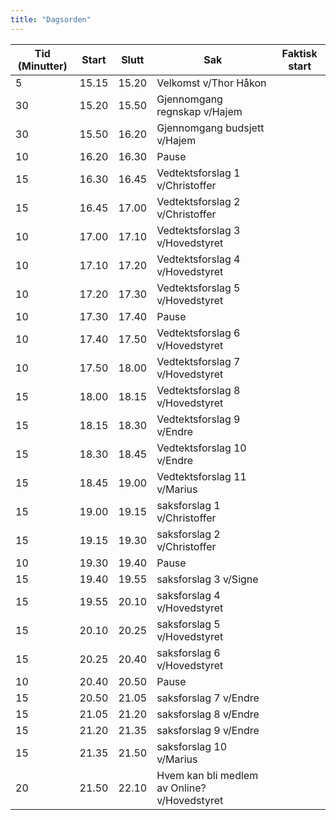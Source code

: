 ```yaml
---
title: "Dagsorden"
---
```


|  Tid (Minutter) | Start   | Slutt   | Sak   | Faktisk start   |
|---|---|---|---|---|
| 5 | 15.15  |  15.20  | Velkomst v/Thor Håkon |   |
| 30  | 15.20  | 15.50  | Gjennomgang regnskap v/Hajem  |   |
| 30  | 15.50  | 16.20  | Gjennomgang budsjett  v/Hajem |   |
| 10  | 16.20  | 16.30  | Pause  |   |
| 15  | 16.30  | 16.45  | Vedtektsforslag 1 v/Christoffer  |   |
| 15  | 16.45  | 17.00  | Vedtektsforslag 2 v/Christoffer  |   |
| 10  | 17.00  | 17.10  | Vedtektsforslag 3 v/Hovedstyret  |   |
| 10  | 17.10  | 17.20  | Vedtektsforslag 4 v/Hovedstyret  |   |
| 10  | 17.20  | 17.30  | Vedtektsforslag 5 v/Hovedstyret  |   |
| 10  | 17.30  | 17.40  | Pause  |   |
| 10  | 17.40  | 17.50  | Vedtektsforslag 6 v/Hovedstyret  |   |
| 10  | 17.50  | 18.00  | Vedtektsforslag 7 v/Hovedstyret  |   |
| 15  | 18.00  | 18.15  | Vedtektsforslag 8 v/Hovedstyret  |   |
| 15  | 18.15  | 18.30  | Vedtektsforslag 9 v/Endre  |   |
| 15  | 18.30  | 18.45  | Vedtektsforslag 10 v/Endre  |   |
| 15  | 18.45  | 19.00  | Vedtektsforslag 11 v/Marius  |   |
| 15  | 19.00  | 19.15  | saksforslag 1 v/Christoffer  |   |
| 15  | 19.15  | 19.30  | saksforslag 2 v/Christoffer  |   |
| 10  | 19.30  | 19.40  | Pause  |   |
| 15  | 19.40  | 19.55  | saksforslag 3 v/Signe  |   |
| 15  | 19.55  | 20.10  | saksforslag 4 v/Hovedstyret  |   |
| 15  | 20.10  | 20.25  | saksforslag 5 v/Hovedstyret  |   |
| 15  | 20.25  | 20.40  | saksforslag 6 v/Hovedstyret  |   |
| 10  | 20.40  | 20.50  | Pause  |   |
| 15  | 20.50  | 21.05 | saksforslag 7 v/Endre  |   |
| 15  | 21.05  | 21.20  | saksforslag 8 v/Endre  |   |
| 15  | 21.20  | 21.35  | saksforslag 9 v/Endre  |   |
| 15  | 21.35  | 21.50  | saksforslag 10 v/Marius  |   |
| 20  | 21.50  | 22.10  | Hvem kan bli medlem av Online? v/Hovedstyret  |   |